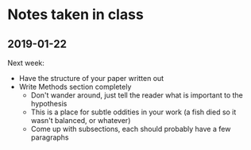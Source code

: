 # Notes taken in class

## 2019-01-22

Next week:

- Have the structure of your paper written out
- Write Methods section completely
  - Don't wander around, just tell the reader what is important to the hypothesis
  - This is a place for subtle oddities in your work (a fish died so it wasn't balanced, or whatever)
  - Come up with subsections, each should probably have a few paragraphs
